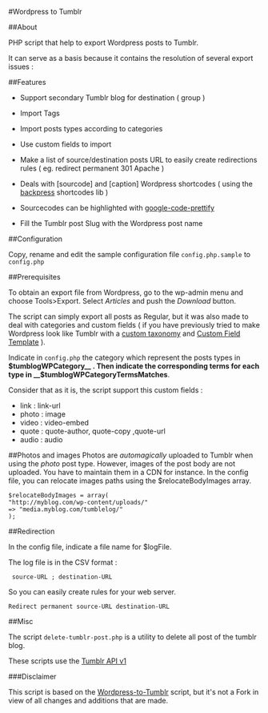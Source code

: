 #Wordpress to Tumblr 

##About 

PHP script that help to export Wordpress posts to Tumblr.

It can serve as a basis because it contains the resolution of several export issues :

 
##Features

- Support secondary Tumblr blog for destination ( group )

- Import Tags

- Import posts types according to categories

- Use custom fields to import

- Make a list of source/destination posts URL to easily create redirections rules ( eg. redirect permanent 301 Apache )

- Deals with [sourcode] and [caption] Wordpress shortcodes ( using the [backpress](http://backpress.org/)  shortcodes lib )

- Sourcecodes can be highlighted with [google-code-prettify](http://google-code-prettify.googlecode.com/)

- Fill the Tumblr post Slug with the Wordpress post name



 
##Configuration

Copy, rename and edit the sample configuration file `config.php.sample` to `config.php`

##Prerequisites

To obtain an export file from Wordpress, go to the wp-admin menu and choose Tools>Export. Select _Articles_ and push the _Download_ button. 

The script can simply export all posts as Regular, but it was also made to deal with categories and custom fields ( if you have previously tried to make Wordpress look like Tumblr with a [custom taxonomy](http://codex.wordpress.org/Taxonomies)  and [Custom Field Template](http://wordpress.org/extend/plugins/custom-field-template/) ).

Indicate in `config.php` the category which represent the posts types in  __$tumblogWPCategory__ . Then indicate the corresponding terms for each type in __$tumblogWPCategoryTermsMatches__.  

Consider that as it is, the script support this custom fields : 
 
- link : link-url
- photo : image
- video : video-embed
- quote : quote-author, quote-copy ,quote-url
- audio : audio


##Photos and images
Photos are _automagically_ uploaded to Tumblr when using the _photo_ post type.
However, images of the post body are not uploaded. You have to maintain them in a CDN for instance.
In the config file, you can relocate images paths using the $relocateBodyImages array.

    $relocateBodyImages = array( 
    "http://myblog.com/wp-content/uploads/" 
    => "media.myblog.com/tumblelog/"
    );

##Redirection

In the config file, indicate a file name for $logFile.

The log file is in the CSV format :

     source-URL ; destination-URL
 
So you can easily create rules for your web server. 

    Redirect permanent source-URL destination-URL 
    
##Misc

The script `delete-tumblr-post.php` is a utility to delete all post of the tumblr blog. 

These scripts use the [Tumblr API v1](http://www.tumblr.com/docs/en/api)


###Disclaimer

This script is based on the [Wordpress-to-Tumblr](https://github.com/thetylerhayes/Wordpress-to-Tumblr.git) script, but it's not a Fork in view of all changes and additions that are made.
 
